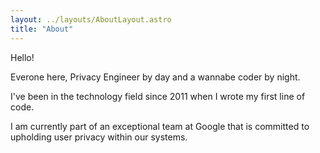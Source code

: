 ```yaml
---
layout: ../layouts/AboutLayout.astro
title: "About"
---
```


Hello!

Everone here, Privacy Engineer by day and a wannabe coder by night.

I've been in the technology field since 2011 when I wrote my first line of code.

I am currently part of an exceptional team at Google that is committed to upholding user privacy within our systems.
